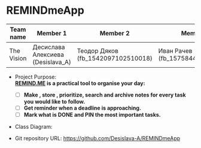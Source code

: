 # REMINDmeApp

| Team name | Member 1 | Member 2 | Member 3 |
| --------- | -------- | -------- | -------- |
|The Vision |Десислава Алексиева (Desislava_A)|Теодор Дяков (fb_1542097102510018)|Иван Рачев (fb_1575844062463240)|

 - Project Purpose:  
	 **[REMIND.ME](https://github.com/Desislava-A/REMINDmeApp)  is a practical tool to organise your day:**
	     
	 - [ ] **Make , store , prioritize, search and archive notes for every task you would like to follow.**
	 - [ ] **Get reminder when a deadline is approaching.**
	 - [ ] **Mark what is DONE and PIN the most important tasks.**

  - Class Diagram: 




  -  Git repository URL: 
     https://github.com/Desislava-A/REMINDmeApp
